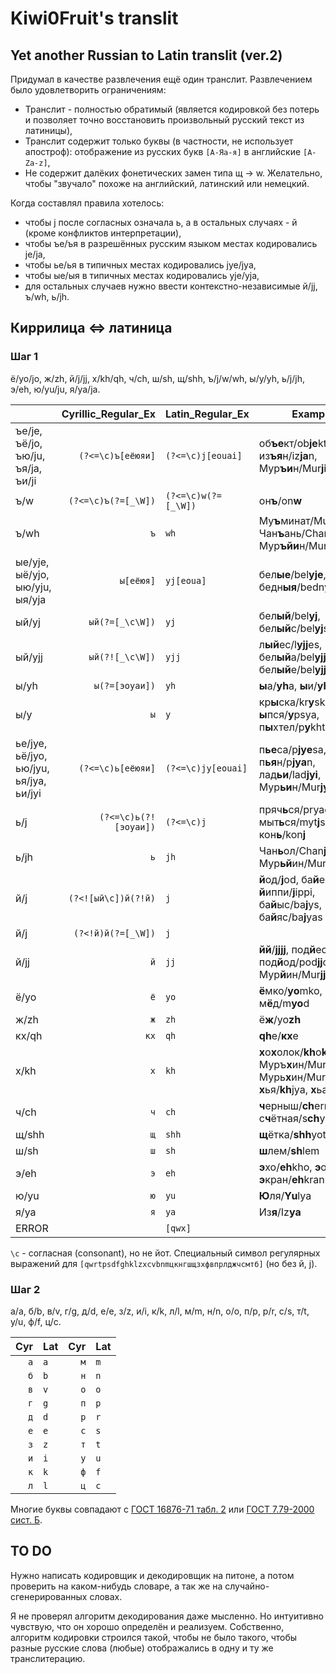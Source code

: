 # Kiwi0Fruit's translit

## Yet another Russian to Latin translit (ver.2)

Придумал в качестве развлечения ещё один транслит. Развлечением было удовлетворить ограничениям:

* Транслит - полностью обратимый (является кодировкой без потерь и позволяет точно восстановить произвольный русский текст из латиницы),
* Транслит содержит только буквы (в частности, не использует апостроф): отображение из русских букв `[А-Яа-я]` в английские `[A-Za-z]`,
* Не содержит далёких фонетических замен типа щ → w. Желательно, чтобы "звучало" похоже на английский, латинский или немецкий.

Когда составлял правила хотелось:

* чтобы j после согласных означала ь, а в остальных случаях - й (кроме конфликтов интерпретации),
* чтобы ъe/ъя в разрешённых русским языком местах кодировались je/ja,
* чтобы ьe/ья в типичных местах кодировались jye/jya,
* чтобы ыe/ыя в типичных местах кодировались yje/yja,
* для остальных случаев нужно ввести контекстно-независимые й/jj, ъ/wh, ь/jh.


## Киррилица <=> латиница

### Шаг 1

ё/yo/jo, ж/zh, й/j/jj, х/kh/qh, ч/ch, ш/sh, щ/shh, ъ/j/w/wh, ы/y/yh, ь/j/jh, э/eh, ю/yu/ju, я/ya/ja.

|        | Cyrillic\_Regular\_Ex | Latin\_Regular\_Ex  | Examples                                                              |
| ------ | ---------------------:|:------------------- | --------------------------------------------------------------------- |
| ъе/je, ъё/jo, ъю/ju, ъя/ja, ъи/ji | `(?<=\c)ъ[еёюяи]` | `(?<=\c)j[eouai]` | об**ъе**кт/ob**je**kt, из**ъя**н/iz**ja**n, Мур**ъи**н/Mur**ji**n |
| ъ/w    | `(?<=\c)ъ(?=[_\W])`   | `(?<=\c)w(?=[_\W])` | он**ъ**/on**w**                                                       |
| ъ/wh   | `ъ`                   | `wh`      | Му**ъ**минат/Mu**wh**minat, Чан**ъ**ань/Chan**wh**anj, Мур**ъйи**н/Mur**whji**n |
| ые/yje, ыё/yjo, ыю/yju, ыя/yja | `ы[еёюя]` | `yj[eoua]` | бел**ые**/bel**yje**, бедн**ыя**/bedn**yja**                       |
| ый/yj  | `ый(?=[_\c\W])`       | `yj`                | бел**ый**/bel**yj**, бел**ый**с/bel**yj**s                            |
| ый/yjj | `ый(?![_\c\W])`       | `yjj`               | л**ый**ес/l**yjj**es, бел**ый**а/bel**yjj**a, бел**ый**е/bel**yjj**e  |
| ы/yh   | `ы(?=[эоуаи])`        | `yh`                | **ы**а/**yh**a, **ы**и/**yh**i                                        |
| ы/y    | `ы`                   | `y`                 | кр**ы**ска/kr**y**ska, **ы**пся/**y**psya, п**ы**хтел/p**y**khtel     |
| ье/jye, ьё/jyo, ью/jyu, ья/jya, ьи/jyi | `(?<=\c)ь[еёюяи]` | `(?<=\c)jy[eouai]` | п**ье**са/p**jye**sa, п**ья**н/p**jya**n, лад**ьи**/lad**jyi**, Мур**ьи**н/Mur**jyi**n |
| ь/j    | `(?<=\c)ь(?![эоуaи])` | `(?<=\c)j`          | пряч**ь**ся/pryach**j**sya, мыт**ь**ся/myt**j**sya, кон**ь**/kon**j** |
| ь/jh   | `ь`                   | `jh`                | Чан**ь**ол/Сhan**jh**ol, Мур**ьй**ин/Mur**jhj**in                     |
| й/j    | `(?<![ый\c])й(?!й)`   | `j`                 | **й**од/**j**od, ба**й**ес/ba**j**es, **й**иппи/**j**ippi, ба**й**ыс/ba**j**ys, ба**й**яс/ba**j**yas |
| й/j    | `(?<!й)й(?=[_\W])`    | `j`                 |                                                                       |
| й/jj   | `й`                   | `jj`                | **йй**/**jjjj**, под**й**ес/pod**jj**es, под**й**од/pod**jj**od, Мур**й**ин/Mur**jj**in |
| ё/yo   | `ё`                   | `yo`                | **ё**мко/**yo**mko, м**ё**д/m**yo**d                                  |
| ж/zh   | `ж`                   | `zh`                | ё**ж**/yo**zh**                                                       |
| кх/qh  | `кx`                  | `qh`                | **qh**e/**кх**е                                                       |
| х/kh   | `х`                   | `kh`                | **х**о**х**олок/**kh**o**kh**olok, Муръ**х**ин/Murwh**kh**in, Мурь**х**ин/Murj**kh**in, **х**ья/**kh**jya, **х**ьан/**kh**jhan |
| ч/ch   | `ч`                   | `ch`                | **ч**ерныш/**ch**ernysh, с**ч**ётная/s**ch**yotnaya                   |
| щ/shh  | `щ`                   | `shh`               | **щ**ётка/**shh**yotka                                                |
| ш/sh   | `ш`                   | `sh`                | **ш**лем/**sh**lem                                                    |
| э/eh   | `э`                   | `eh`                | **э**хо/**eh**kho, **э**он/**eh**on, **э**кран/**eh**kran             |
| ю/yu   | `ю`                   | `yu`                | **Ю**ля/**Yu**lya                                                     |
| я/ya   | `я`                   | `ya`                | Из**я**/Iz**ya**                                                      |
| ERROR  |                       | `[qwx]`             |                                                                       |

`\c` - согласная (consonant), но не йот. Специальный символ регулярных выражений для `[qwrtpsdfghklzxcvbnmцкнгшщзхфвпрлджчсмтб]` (но без й, j).

### Шаг 2

a/a, б/b, в/v, г/g, д/d, е/e, з/z, и/i, к/k, л/l, м/m, н/n, о/o, п/p, р/r, с/s, т/t, у/u, ф/f, ц/c.

| Cyr | Lat | Cyr | Lat |
| ---:|:--- | ---:|:--- |
| `а` | `a` | `м` | `m` |
| `б` | `b` | `н` | `n` |
| `в` | `v` | `о` | `o` |
| `г` | `g` | `п` | `p` |
| `д` | `d` | `р` | `r` |
| `е` | `e` | `с` | `s` |
| `з` | `z` | `т` | `t` |
| `и` | `i` | `у` | `u` |
| `к` | `k` | `ф` | `f` |
| `л` | `l` | `ц` | `c` |

Многие буквы совпадают с [ГОСТ 16876-71 табл. 2](https://ru.wikipedia.org/wiki/%D0%A2%D1%80%D0%B0%D0%BD%D1%81%D0%BB%D0%B8%D1%82%D0%B5%D1%80%D0%B0%D1%86%D0%B8%D1%8F_%D1%80%D1%83%D1%81%D1%81%D0%BA%D0%BE%D0%B3%D0%BE_%D0%B0%D0%BB%D1%84%D0%B0%D0%B2%D0%B8%D1%82%D0%B0_%D0%BB%D0%B0%D1%82%D0%B8%D0%BD%D0%B8%D1%86%D0%B5%D0%B9#%D0%A1%D1%80%D0%B0%D0%B2%D0%BD%D0%B8%D1%82%D0%B5%D0%BB%D1%8C%D0%BD%D0%B0%D1%8F_%D1%82%D0%B0%D0%B1%D0%BB%D0%B8%D1%86%D0%B0_%D1%81%D0%B8%D1%81%D1%82%D0%B5%D0%BC_%D1%82%D1%80%D0%B0%D0%BD%D1%81%D0%BB%D0%B8%D1%82%D0%B5%D1%80%D0%B0%D1%86%D0%B8%D0%B8) или [ГОСТ 7.79-2000 сист. Б](https://ru.wikipedia.org/wiki/%D0%A2%D1%80%D0%B0%D0%BD%D1%81%D0%BB%D0%B8%D1%82%D0%B5%D1%80%D0%B0%D1%86%D0%B8%D1%8F_%D1%80%D1%83%D1%81%D1%81%D0%BA%D0%BE%D0%B3%D0%BE_%D0%B0%D0%BB%D1%84%D0%B0%D0%B2%D0%B8%D1%82%D0%B0_%D0%BB%D0%B0%D1%82%D0%B8%D0%BD%D0%B8%D1%86%D0%B5%D0%B9#%D0%A1%D1%80%D0%B0%D0%B2%D0%BD%D0%B8%D1%82%D0%B5%D0%BB%D1%8C%D0%BD%D0%B0%D1%8F_%D1%82%D0%B0%D0%B1%D0%BB%D0%B8%D1%86%D0%B0_%D1%81%D0%B8%D1%81%D1%82%D0%B5%D0%BC_%D1%82%D1%80%D0%B0%D0%BD%D1%81%D0%BB%D0%B8%D1%82%D0%B5%D1%80%D0%B0%D1%86%D0%B8%D0%B8).


## TO DO

Нужно написать кодировщик и декодировщик на питоне, а потом проверить на каком-нибудь словаре, а так же на случайно-сгенерированных словах.

Я не проверял алгоритм декодирования даже мысленно. Но интуитивно чувствую, что он хорошо определён и реализуем. Собственно, алгоритм кодировки строился такой, чтобы не было такого, чтобы разные русские слова (любые) отображались в одну и ту же транслитерацию.

